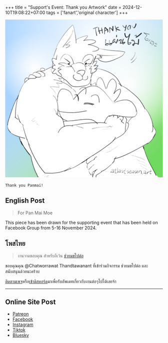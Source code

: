 +++
title = "Support's Event: Thank you Artwork"
date = 2024-12-10T19:08:22+07:00
tags = ['fanart','original character']
+++

![Drawing Art, 2024, Krita, Support's Event: Thank you Artwork, Green Dragon and Panmai, The moe seawolf, hugging each other, Thank you Panmai!, งานอาทวาดรูป ขอบคุณแผนไม้โมเอะ ปี 2567 โปรแกรม Krita มังกรเขียวกำลังกอดแผ่นไม้ หมาป่าโมเอะ](thankyou-panmai-moe-text.jpeg)

	Thank you Panmai!

## English Post

> For Pan Mai Moe

This piece has been drawn for the supporting event that has been held on Facebook Group from 5-16 November 2024.

## โพสไทย

> งานวาดขอบคุณ สำหรับอีเว้น [ช่วยมขไปต่อ](https://www.facebook.com/events/570898902113564/?acontext=%7B%22event_action_history%22%3A[%7B%22surface%22%3A%22group%22%7D]%7D)

ขอบคุณคุณ @Chatworrawat Thandtawanant ที่เข้าร่วมกิจกรรม ช่วยมขไปต่อ และสนับสนุนด้วยนะคร้าบ

[ติดตามเพจ](https://www.facebook.com/atlastseason.art/)หรือ[เข้าดิสคอร์ด](https://discord.gg/adZMQ4uDKu )มาเพื่อรับอัพเดทเกี่ยวกับงานต่อๆไปได้เลยจ้า

---

## Online Site Post

- [Patreon](https://www.patreon.com/posts/supports-event-117194101?utm_medium=clipboard_copy&utm_source=copyLink&utm_campaign=postshare_creator&utm_content=join_link)
- [Facebook](https://www.facebook.com/photo.php?fbid=122131192646452244&set=pb.61563567321087.-2207520000&type=3)
- [Instagram](https://www.instagram.com/p/DDYZCyrz53e/)
- [Tiktok](https://www.tiktok.com/@atlastseason.art/photo/7446606553492278536)
- [Bluesky](https://bsky.app/profile/atlastseason.art/post/3lcw74u3erk2k)
